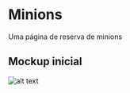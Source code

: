 # Minions
Uma página de reserva de minions

## Mockup inicial
![alt text](https://lh4.googleusercontent.com/CeOqJSDV5YAdKd_l1eltNjKcA0q5MQj5MwWENiQ9K9JLLjIBZDI34yggGcc9pvHpfXeGuWOq-Y1e9EpPPEcB=w1920-h937-rw)
